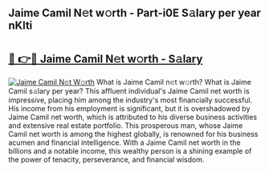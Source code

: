 ## Jaime Camil N𝚎t w𝚘rth - Part-i0E S𝚊lary per year nKlti

# <h2><a href="http://gc2hh9.nevu.top/?p=Jaime+Camil">🔗 👉🔴 Jaime Camil N𝚎t w𝚘rth - S𝚊lary</a></h2>

[![Jaime Camil N𝚎t W𝚘rth](https://i.imgur.com/Oavwk0R.jpeg)](http://gc2hh9.nevu.top/?p=Jaime+Camil)
What is Jaime Camil n𝚎t w𝚘rth? What is Jaime Camil s𝚊lary per year?
This affluent individual's Jaime Camil net worth is impressive, placing him among the industry's most financially successful. His income from his employment is significant, but it is overshadowed by Jaime Camil net worth, which is attributed to his diverse business activities and extensive real estate portfolio. This prosperous man, whose Jaime Camil net worth is among the highest globally, is renowned for his business acumen and financial intelligence. With a Jaime Camil net worth in the billions and a notable income, this wealthy person is a shining example of the power of tenacity, perseverance, and financial wisdom.
